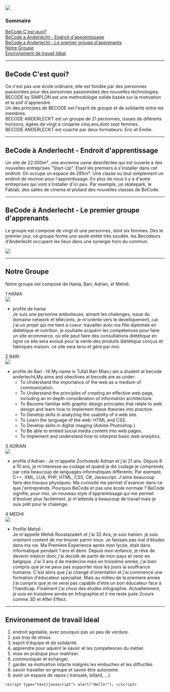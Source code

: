 ![](https://github.com/anya75/learning-environment/blob/adrian2/images/coollogo_com-109932279.gif)

### Sommaire  

[BeCode C'est quoi?](#Becodecq)  
[BeCode a Anderlecht - Endroit d'apprentissage](#Becodeaded)  
[BeCode a Anderlecht - Le premier groupe d'apprenants](#Becodeadlpga)  
[Notre Groupe](#notregroupe)  
[Environement de travail Ideal](#environement)  

---  
<a name="Becodecq"/>  

## BeCode C'est quoi?

Ce n'est pas une école ordinaire, elle est fondée par des personnes passionées pour des personnes passionnées des nouvelles téchnologies.  
BECODE by SIMPLON est une methodologie solide basée sur la motivation et la soif d'apprendre.  
Un des principes de BECODE est l'esprit de groupe et de solidarité entre les membres.  
BECODE ANDERLECKT est un groupe de 21 personnes, issues de diférents horizons, âgées de vingt à cinqante cinq ans,dont sept femmes.  
BECODE ANDERLECKT est coaché par deux formateurs: Eric et Emilie.  

---  
<a name="Becodeaded"/>

## BeCode à Anderlecht - Endroit d'apprentissage
  
Un site de 22.000m², une ancienne  usine desinféctée qui est ouverte à des nouvelles entreprises "Start-Up". Etant les premiers à s'installer dans cet endroit. On occupe un espace de 295m². Une classe ou tout simplement un endroit de reunion pour l'apprentissage. En plus de nous il y a d'autre entreprises qui vont s'installer d'ici peu. Par exemple, un skatepark, le Fablab, des salles de cinema et plutard des nouvelles classes de BeCode.

---  
<a name="Becodeadlpga"/>  

## BeCode à Anderlecht - Le premier groupe d'apprenants    

Le groupe est composé de vingt et une personnes, dont six femmes. Dès le premier jour, ce groupe forme une seule entité très soudée. les Becodeurs d'Anderleckt occupent les lieux dans une synergie hors du commun.   

![](https://github.com/anya75/learning-environment/blob/adrian2/images/classe.jpeg)

  
---  
<a name="notregroupe"/>

## Notre Groupe
Notre groupe est composé de Hania, Bari, Adrian, et Mehdi.

1 HANIA    
![](https://github.com/anya75/learning-environment/images/Hania.jpeg)   
  * profile de hania:  
      Je suis une personne ambutieuse, aimant les chalenges, issue du domaine network et télécoms.
      je m'oriente vers le devellopement, car j'ai un projet qui me tient à coeur: travailler avec ma fille
      diplomée en diététique et nutrition. je souhaite acquérir les compétences pour faire un site ecommerce, 
      où elle peut faire des consultations diététique en ligne ce site sera évolué pour la vente des produits diététique 
      conçus et fabriqués maison. ce site sera tenu et géré par moi.
      
2 BARI   
![](https://github.com/anya75/learning-environment/blob/adrian2/images/Bari.jpeg)    
  * profile de Bari :
      Hi My name is Tufail Bari Mian,i am a student at becode anderlecht,My aims and obectives at becode are as under:
      - To Understand the importance of the web as a medium of communication. 
      - To Understand the principles of creating an effective web page, including an in-depth consideration of information architecture.
      - To Become familiar with graphic design principles that relate to web design and learn how to implement these theories into practice.
      - To Develop skills in analyzing the usability of a web site.
      - To Learn the language of the web: HTML and CSS.
      - To Develop skills in digital imaging (Adobe Photoshop.) 
      - To Be able to embed social media content into web pages.
      - To Implement and understand how to interpret basic web analytics.

3 ADRIAN   
![](https://github.com/anya75/learning-environment/blob/adrian2/images/Adrian.jpeg) 
  * profile d'Adrian :
  	  Je m'appelle Zochowski Adrian et j'ai 21 ans. Depuis 8 a 10 ans, je m'interesse au codage et quand je dis codage je     comprends par cela beaucoup de languages informatiques differents. Par exemple, C++, XML, LUA, PHP, HTML, CSS, C#, Javascript.
  	  J'aime beaucoup faire des travaux physiques. Ma curiosité me permet d'avancer dans ce que j'entreprends.
      Pourquoi BeCode et pas une école normale ? BeCode signifie, pour moi, un nouveau style d'apprentissage qui me permet d'évoluer plus facilement. je m'attends à beaucoup de travail mais je suis prêt pour le chalenge.

4 MEDHI  
![](https://github.com/anya75/learning-environment/blob/adrian2/images/Medhi.jpeg)     
* Profile Mehdi :  
    Je m'appelle Mehdi Roostazadeh et j'ai 32 Ans, je suis Iranien. je suis vraiment content de me trouver parmi vous. Je faissais pas mal d'études dans ma vie. Ma Première Experience aprés mon lycée, était dans informatique pendant 1 ans et demi. Depuis mon enfance, je rêve de devenir médcin donc j'ai decidé de partir de mon pays et venir en belgique. J'ai 3 ans d de médecine mais en troisiéme année, j'ai bien compris que je ne peux pas supporter tous les jours la souffrance humaine. C'est alors que j'ai changé d'orientation et j'ai commencé une formation d'éducateur specialisé. Mais au millieu de la premiere année j'ai compris que je ne serai pas capable d'etre un bon éducateur face à l'handicap. Finalment j'ai chosi des études infographie. Actuellemnent, je suis en troisiéme année en Infographie et il me reste juste 2cours comme 3D et After Effect. 
 
---    
<a name="environement"/>

## Environement de travail Ideal   

1.  endroit agréable, avec pourquoi pas un peu de verdure.
2.  pas trop de stress.
3.  esprit d'équipe et de solidarité.
4.  apprendre pour aquérir le savoir et les compétences du métier.
5.  mise en pratique pour maitriser.
6.  communiquer et échanger.
7.  garder sa motivation intacte malgrès les embuches et les diffucltés
8.  savoir travailler en groupe et savoir être autonome.
9.  avoir un espace de repos ( transate, billard, ...)   


`<script type="text/javascript">
    alert("Hello!");
</script>`
